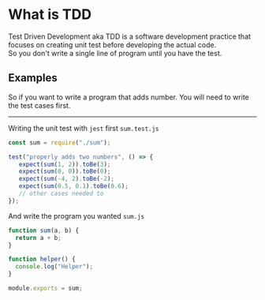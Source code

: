 # What is TDD 

Test Driven Development aka TDD is a software development practice that focuses on creating unit test before developing the actual code. <br>
So you don't write a single line of program until you have the test.

##  Examples
So if you want to write a program that adds number. You will need to write the test cases first.

----------------
Writing the unit test with `jest` first
`sum.test.js`
```js
const sum = require("./sum");

test("properly adds two numbers", () => {
   expect(sum(1, 2)).toBe(3);
   expect(sum(0, 0)).toBe(0);
   expect(sum(-4, 2).toBe(-2);
   expect(sum(0.5, 0.1).toBe(0.6);                                                                               
   // other cases needed to
});
```

And write the program you wanted
`sum.js`
```js
function sum(a, b) {
  return a + b;
}

function helper() {
  console.log("Helper");
}

module.exports = sum;
```











